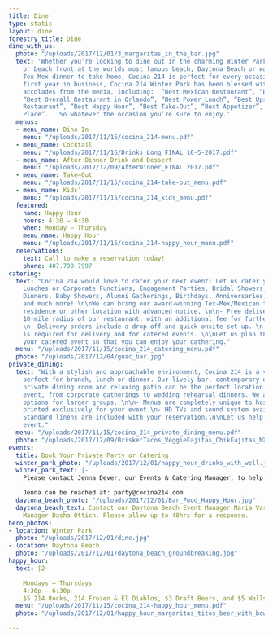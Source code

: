 ```yaml
---
title: Dine
type: static
layout: dine
forestry_title: Dine
dine_with_us:
  photo: "/uploads/2017/12/01/3_margaritas_in_the_bar.jpg"
  text: 'Whether you’re looking to dine out in the charming Winter Park Historic District
    or beach front at the worlds most famous beach, Daytona Beach or want an authentic
    Tex-Mex dinner to take home, Cocina 214 is perfect for every occasion. Since its’
    first year in business, Cocina 214 Winter Park has been blessed with numerous
    accolades from the media, including:  “Best Mexican Restaurant”, “Best Tex-Mex”,
    “Best Overall Restaurant in Orlando”, “Best Power Lunch”, “Best Upscale Casual
    Restaurant”, “Best Happy Hour”, “Best Take-Out”, “Best Appetizer”, and “Best Family
    Place”.   So whatever the occasion you’re sure to enjoy.'
  menus:
  - menu_name: Dine-In
    menu: "/uploads/2017/11/15/cocina_214-menu.pdf"
  - menu_name: Cocktail
    menu: "/uploads/2017/11/16/Drinks_Long_FINAL 10-5-2017.pdf"
  - menu_name: After Dinner Drink and Dessert
    menu: "/uploads/2017/12/09/AfterDinner_FINAL 2017.pdf"
  - menu_name: Take–Out
    menu: "/uploads/2017/11/15/cocina_214-take-out_menu.pdf"
  - menu_name: Kids’
    menu: "/uploads/2017/11/15/cocina_214_kids_menu.pdf"
  featured:
    name: Happy Hour
    hours: 4:30 – 6:30
    when: Monday – Thursday
    menu_name: Happy Hour
    menu: "/uploads/2017/11/15/cocina_214-happy_hour_menu.pdf"
  reservations:
    text: Call to make a reservation today!
    phone: 407.790.7997
catering:
  text: "Cocina 214 would love to cater your next event! Let us cater your Office
    Lunches or Corporate Functions, Engagement Parties, Bridal Showers, Rehearsal
    Dinners, Baby Showers, Alumni Gatherings, Birthdays, Anniversaries, Holiday Parties
    and much more! \n\nWe can bring our award-winning Tex-Mex/Mexican to your work,
    residence or other location with advanced notice. \n\n- Free delivery within a
    10-mile radius of our restaurant, with an additional fee for further mileage.
    \n- Delivery orders include a drop-off and quick onsite set-up. \n- Minimum Order
    is required for delivery and for catered events. \n\nLet us plan the details of
    your catered event so that you can enjoy your gathering."
  menu: "/uploads/2017/11/15/cocina_214_catering_menu.pdf"
  photo: "/uploads/2017/12/04/guac_bar.jpg"
private_dining:
  text: "With a stylish and approachable environment, Cocina 214 is a vibrant spot
    perfect for brunch, lunch or dinner. Our lively bar, contemporary dining room,
    private dining room and relaxing patio can be the perfect location for any major
    event, from corporate gatherings to wedding rehearsal dinners. We also offer buy-out
    options for larger groups. \n\n- Menus are completely unique to host’s needs &
    printed exclusively for your event.\n- HD TVs and sound system available for use.\n-
    Standard linens are included with your reservation.\n\nLet us help plan your momentous
    event."
  menu: "/uploads/2017/11/15/cocina_214_private_dining_menu.pdf"
  photo: "/uploads/2017/12/09/BrisketTacos_VeggieFajitas_ChikFajitas_MXEnchiladas_ChikStreet_centered_optimized.jpg"
events:
  title: Book Your Private Party or Catering
  winter_park_photo: "/uploads/2017/12/01/happy_hour_drinks_with_well.jpg"
  winter_park_text: |-
    Please contact Jenna Dever, our Events & Catering Manager, to help plan your private party or catered event. Please allow up to 48hrs for a response.

    Jenna can be reached at: party@cocina214.com
  daytona_beach_photo: "/uploads/2017/12/01/Bar_Food_Happy_Hour.jpg"
  daytona_beach_text: Contact our Daytona Beach Event Manager Maria Varon or our Catering
    Manager Dasha Ottich. Please allow up to 48hrs for a response.
hero_photos:
- location: Winter Park
  photo: "/uploads/2017/12/01/dine.jpg"
- location: Daytona Beach
  photo: "/uploads/2017/12/01/daytona_beach_groundbreaking.jpg"
happy_hour:
  text: |2-

    Mondays – Thursdays
    4:30p – 6:30p
    $5 214 Rocks, 214 Frozen & El Diablos, $3 Draft Beers, and $5 Wells
  menu: "/uploads/2017/11/15/cocina_214-happy_hour_menu.pdf"
  photo: "/uploads/2017/12/01/happy_hour_margaritas_titos_beer_with_bowl_of_limes.jpg"

---
```

